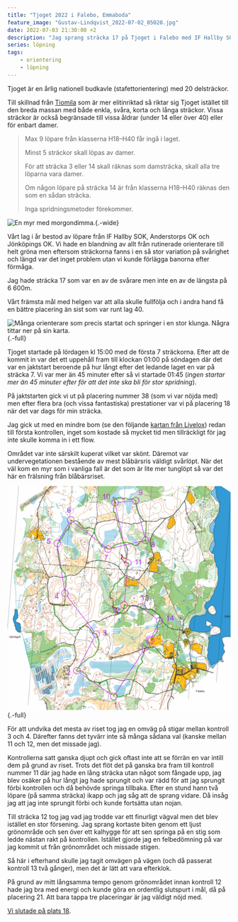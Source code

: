 ```yaml
---
title: "Tjoget 2022 i Falebo, Emmaboda"
feature_image: "Gustav-Lindqvist_2022-07-02_05020.jpg"
date: 2022-07-03 21:30:00 +2
description: "Jag sprang sträcka 17 på Tjoget i Falebo med IF Hallby SOK."
series: löpning
tags:
    - orientering
    - löpning
---
```


Tjoget är en årlig nationell budkavle (stafettorientering) med 20 delsträckor.

Till skillnad från [Tiomila](/2022/05/08/tiomila-2022-i-annaboda-orebro/) som är mer elitinriktad så riktar sig Tjoget istället till den breda massan med både enkla, svåra, korta och långa sträckor. Vissa sträckor är också begränsade till vissa åldrar (under 14 eller över 40) eller för enbart damer.

> Max 9 löpare från klasserna H18–H40 får ingå i laget.
>
> Minst 5 sträckor skall löpas av damer.
>
> För att sträcka 3 eller 14 skall räknas som damsträcka, skall alla tre löparna vara damer.
>
> Om någon löpare på sträcka 14 är från klasserna H18–H40 räknas den som en sådan sträcka.
>
> Inga spridningsmetoder förekommer.

![En myr med morgondimma.](Gustav-Lindqvist_2022-07-03_05081.jpg "Morgondimman över myren som vissa av sträckorna gick över."){.-wide}

Vårt lag i år bestod av löpare från IF Hallby SOK, Anderstorps OK och Jönköpings OK. Vi hade en blandning av allt från rutinerade orienterare till helt gröna men eftersom sträckorna fanns i en så stor variation på svårighet och längd var det inget problem utan vi kunde förlägga banorna efter förmåga.

Jag hade sträcka 17 som var en av de svårare men inte en av de längsta på 6 600m.

Vårt främsta mål med helgen var att alla skulle fullfölja och i andra hand få en bättre placering än sist som var runt lag 40.

![Många orienterare som precis startat och springer i en stor klunga. Några tittar ner på sin karta.](Gustav-Lindqvist_2022-07-03_Masstarten.jpg "Masstarten klockan 15:00:00."){.-full}

Tjoget startade på lördagen kl 15:00 med de första 7 sträckorna. Efter att de kommit in var det ett uppehåll fram till klockan 01:00 på söndagen där det var en jaktstart beroende på hur långt efter det ledande laget en var på sträcka 7. Vi var mer än 45 minuter efter så vi startade 01:45 (_ingen startar mer än 45 minuter efter för att det inte ska bli för stor spridning_).

På jaktstarten gick vi ut på placering nummer 38 (som vi var nöjda med) men efter flera bra (och vissa fantastiska) prestationer var vi på placering 18 när det var dags för min sträcka.

Jag gick ut med en mindre bom (se den följande [kartan från Livelox](https://www.livelox.com/Viewer/Tjoget/Oppen/Str-17?classId=494139&relayLeg=17)) redan till första kontrollen, inget som kostade så mycket tid men tillräckligt för jag inte skulle komma in i ett flow.

Området var inte särskilt kuperat vilket var skönt. Däremot var undervegetationen bestående av mest blåbärsris väldigt svårlöpt. När det väl kom en myr som i vanliga fall är det som är lite mer tunglöpt så var det här en frälsning från blåbärsriset.

![Karta som visar en linje över exakt hur jag sprang på sträcka 17 på Tjoget 2022. Linjen är färgkodad efter vilken hastighet jag höll, röd där jag gick och grön där jag sprang.](Livelox_Tjoget-2022_Sträcka-17_Gustav-Lindqvist.jpg){.-full}

För att undvika det mesta av riset tog jag en omväg på stigar mellan kontroll 3 och 4. Därefter fanns det tyvärr inte så många sådana val (kanske mellan 11 och 12, men det missade jag).

Kontrollerna satt ganska djupt och gick oftast inte att se förrän en var intill dem på grund av riset. Trots det flöt det på ganska bra fram till kontroll nummer 11 där jag hade en lång sträcka utan något som fångade upp, jag blev osäker på hur långt jag hade sprungit och var rädd för att jag sprungit förbi kontrollen och då behövde springa tillbaka. Efter en stund hann två löpare (på samma sträcka) ikapp och jag såg att de sprang vidare. Då insåg jag att jag inte sprungit förbi och kunde fortsätta utan nojan.

Till sträcka 12 tog jag vad jag trodde var ett finurligt vägval men det blev istället en stor försening. Jag sprang kortaste biten genom ett ljust grönområde och sen över ett kalhygge för att sen springa på en stig som ledde nästan rakt på kontrollen. Istället gjorde jag en felbedömning på var jag kommit ut från grönområdet och missade stigen.

Så här i efterhand skulle jag tagit omvägen på vägen (och då passerat kontroll 13 två gånger), men det är lätt att vara efterklok.

På grund av mitt långsamma tempo genom grönområdet innan kontroll 12 hade jag bra med energi och kunde göra en ordentlig slutspurt i mål, då på placering 21. Att bara tappa tre placeringar är jag väldigt nöjd med.

[Vi slutade på plats 18](https://eventor.orientering.se/Events/ResultList?eventId=34635&groupBy=EventClass).
